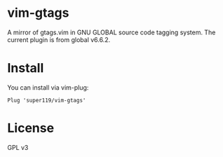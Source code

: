 # vim-gtags
A mirror of gtags.vim in GNU GLOBAL source code tagging system.
The current plugin is from global v6.6.2.

# Install
You can install via vim-plug:
```
Plug 'super119/vim-gtags'
```

# License
GPL v3

